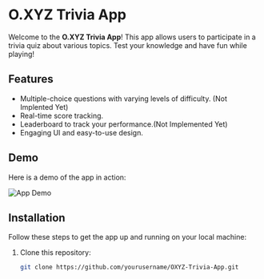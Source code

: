 # O.XYZ Trivia App

Welcome to the **O.XYZ Trivia App**! This app allows users to participate in a trivia quiz about various topics. Test your knowledge and have fun while playing!

## Features

- Multiple-choice questions with varying levels of difficulty. (Not Implented Yet)
- Real-time score tracking.
- Leaderboard to track your performance.(Not Implemented Yet)
- Engaging UI and easy-to-use design.

## Demo

Here is a demo of the app in action:

![App Demo]([path_to_your_gif.gif](https://imgur.com/a/o1frCn2))


## Installation

Follow these steps to get the app up and running on your local machine:

1. Clone this repository:
   ```bash
   git clone https://github.com/yourusername/OXYZ-Trivia-App.git
